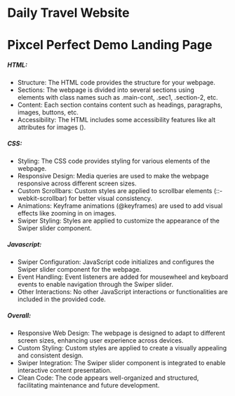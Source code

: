 # Daily Travel Website

# Pixcel Perfect Demo Landing Page

<h5>HTML:</h5>
<ul>
<li>Structure: The HTML code provides the structure for your webpage.</li>
<li>Sections: The webpage is divided into several sections using <div> elements with class names such as .main-cont, .sec1, .section-2, etc.</li>
<li>Content: Each section contains content such as headings, paragraphs, images, buttons, etc.</li>
<li>Accessibility: The HTML includes some accessibility features like alt attributes for images (<img>).</li>
</ul>

<h5>CSS:</h5>

<ul>
<li>Styling: The CSS code provides styling for various elements of the webpage.</li>
<li>Responsive Design: Media queries are used to make the webpage responsive across different screen sizes.</li>
<li>Custom Scrollbars: Custom styles are applied to scrollbar elements (::-webkit-scrollbar) for better visual consistency.</li>
<li>Animations: Keyframe animations (@keyframes) are used to add visual effects like zooming in on images.</li>
<li>Swiper Styling: Styles are applied to customize the appearance of the Swiper slider component.</li>
</ul>


<h5>Javascript:</h5>

<ul>
<li>Swiper Configuration: JavaScript code initializes and configures the Swiper slider component for the webpage.</li>
<li>Event Handling: Event listeners are added for mousewheel and keyboard events to enable navigation through the Swiper slider.</li>
<li>Other Interactions: No other JavaScript interactions or functionalities are included in the provided code.</li>
</ul>


<h5>Overall:</h5>

<ul>
<li>Responsive Web Design: The webpage is designed to adapt to different screen sizes, enhancing user experience across devices.
</li>
<li>Custom Styling: Custom styles are applied to create a visually appealing and consistent design.
</li>
<li>Swiper Integration: The Swiper slider component is integrated to enable interactive content presentation.
</li>
<li>Clean Code: The code appears well-organized and structured, facilitating maintenance and future development.
</li>
</ul>